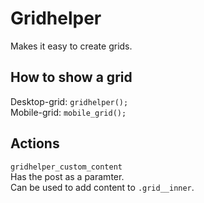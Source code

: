 [//]: # (~Current Version:1.0~)

# Gridhelper
Makes it easy to create grids.

## How to show a grid
Desktop-grid: `gridhelper();`   
Mobile-grid: `mobile_grid();`

## Actions
`gridhelper_custom_content`   
Has the post as a paramter.   
Can be used to add content to `.grid__inner`.
